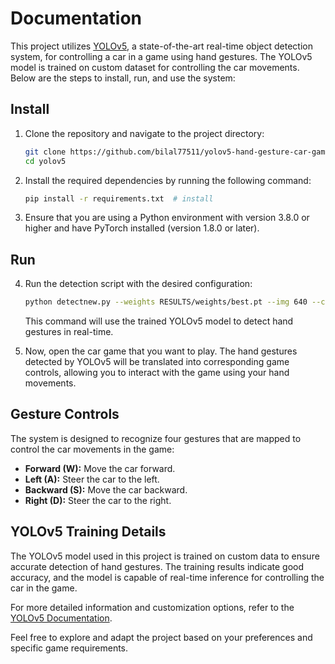 # Documentation

This project utilizes [YOLOv5](https://github.com/ultralytics/yolov5), a state-of-the-art real-time object detection system, for controlling a car in a game using hand gestures. The YOLOv5 model is trained on custom dataset for controlling the car movements. Below are the steps to install, run, and use the system:

## Install

1. Clone the repository and navigate to the project directory:

    ```bash
    git clone https://github.com/bilal77511/yolov5-hand-gesture-car-game-control.git  # clone
    cd yolov5
    ```

2. Install the required dependencies by running the following command:

    ```bash
    pip install -r requirements.txt  # install
    ```

3. Ensure that you are using a Python environment with version 3.8.0 or higher and have PyTorch installed (version 1.8.0 or later).

## Run

4. Run the detection script with the desired configuration:

    ```bash
    python detectnew.py --weights RESULTS/weights/best.pt --img 640 --conf 0.25 --source 0  # running
    ```

    This command will use the trained YOLOv5 model to detect hand gestures in real-time.

6. Now, open the car game that you want to play. The hand gestures detected by YOLOv5 will be translated into corresponding game controls, allowing you to interact with the game using your hand movements.

## Gesture Controls

The system is designed to recognize four gestures that are mapped to control the car movements in the game:

- **Forward (W):** Move the car forward.
- **Left (A):** Steer the car to the left.
- **Backward (S):** Move the car backward.
- **Right (D):** Steer the car to the right.

## YOLOv5 Training Details

The YOLOv5 model used in this project is trained on custom data to ensure accurate detection of hand gestures. The training results indicate good accuracy, and the model is capable of real-time inference for controlling the car in the game.

For more detailed information and customization options, refer to the [YOLOv5 Documentation](https://github.com/ultralytics/yolov5).

Feel free to explore and adapt the project based on your preferences and specific game requirements.
